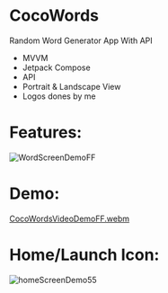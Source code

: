 # CocoWords
Random Word Generator App With API
- MVVM
- Jetpack Compose
- API
- Portrait & Landscape View
- Logos dones by me

# Features:
![WordScreenDemoFF](https://github.com/ianttta/CocoWords/assets/135581442/709f0c1f-f47e-48b1-9b2b-11fce3c3cfca)

# Demo:
[CocoWordsVideoDemoFF.webm](https://github.com/ianttta/CocoWords/assets/135581442/eba460e3-8ed3-4d8c-a981-71e6bbed0ae8)

# Home/Launch Icon:
![homeScreenDemo55](https://github.com/ianttta/CocoWords/assets/135581442/cadc33bf-5ff7-48f0-84eb-9ae423e0ef86)
